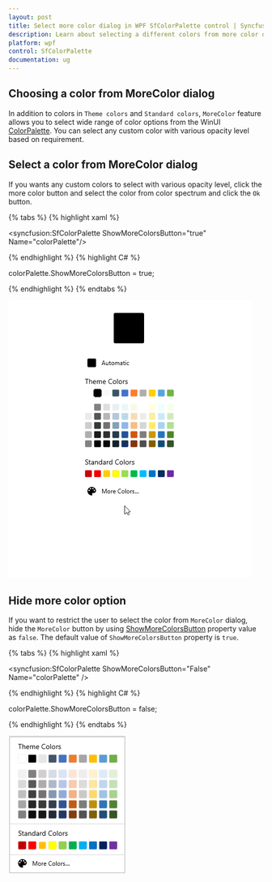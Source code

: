 ```yaml
---
layout: post
title: Select more color dialog in WPF SfColorPalette control | Syncfusion
description: Learn about selecting a different colors from more color dialog in Syncfusion WPF SfColorPalette control and more details about the control features.
platform: wpf
control: SfColorPalette
documentation: ug
---
```


## Choosing a color from MoreColor dialog

In addition to colors in `Theme colors` and `Standard colors`, `MoreColor` feature allows you to select wide range of color options from the WinUI [ColorPalette](https://help.syncfusion.com/cr/winUI/Syncfusion.UI.Xaml.Editors.SfColorPalette.html). You can select any custom color with various opacity level based on requirement.

## Select a color from MoreColor dialog

If you wants any custom colors to select with various opacity level, click the more color button and select the color from color spectrum and click the `Ok` button. 

{% tabs %}
{% highlight xaml %}

<syncfusion:SfColorPalette ShowMoreColorsButton="true"
                           Name="colorPalette"/>

{% endhighlight %}
{% highlight C# %}

colorPalette.ShowMoreColorsButton = true;

{% endhighlight %}
{% endtabs %}

![ColorPalette with more color dialog](Getting-Started_images/MoreColorWindow.gif)

## Hide more color option

If you want to restrict the user to select the color from `MoreColor` dialog, hide the `MoreColor` button by using [ShowMoreColorsButton](https://help.syncfusion.com/cr/winUI/Syncfusion.UI.Xaml.Editors.SfColorPalette.html#Syncfusion_UI_Xaml_Editors_SfColorPalette_ShowMoreColorsButton) property value as `false`. The default value of `ShowMoreColorsButton` property is `true`.

{% tabs %}
{% highlight xaml %}

<syncfusion:SfColorPalette ShowMoreColorsButton="False"
                           Name="colorPalette" />

{% endhighlight %}
{% highlight C# %}

colorPalette.ShowMoreColorsButton = false;

{% endhighlight %}
{% endtabs %}

![ColorPalette hides the more color option](Working-with-SfColorPalette_images/ShowDefaultColorButton.png)
